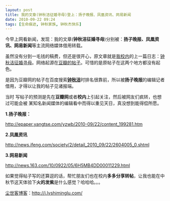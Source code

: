 ```yaml
---
layout: post
title: 我的文章(钟秋洁征婚寻母)登上：扬子晚报、凤凰资讯、网易新闻
date: 2010-09-22 09:24
tags: [生命痕迹, 钟秋家族, 钟秋杰快乐]
---
```

今早上网看新闻，发现：我的文章(<strong>钟秋洁征婚寻母</strong>)分别被：<strong>扬子晚报、凤凰资讯、网易新闻</strong>等主流网络媒体借用转载。

虽然没有分到一毛钱的稿费，但还是很开心，原文章就是<a href="http://blog.renren.com/blog/228563833/490390548" target="_blank">我校内</a>的上一篇日志：<a href="http://i.lvshiminglu.com/blog/557.html" target="_blank">钟秋洁征婚寻母</a>。网络起源在<a href="http://www.douban.com/group/topic/14230817/" target="_blank">豆瓣的帖子</a>。可惜的是原帖子在这两个地方都没有起色。

是因为豆瓣网的帖子在百度搜索<a href="http://i.lvshiminglu.com/blog/557.html" target="_blank"><strong>钟秋洁</strong></a>时排名很靠前，所以被<strong>扬子晚报</strong>的编辑记者借用，才得以让我的帖子见诸报端。

当时 写帖子的预测是先在<strong>豆瓣网</strong>或者<strong>校内</strong>上引起关注，然后被网友们疯转，也想过可能会被 某知名新闻媒体的编辑看中而得以重见天日，真没想到能得偿所愿。

<strong>1.扬子晚报：</strong>

<a href="http://epaper.yangtse.com/yzwb/2010-09/22/content_199281.htm" target="_blank">http://epaper.yangtse.com/yzwb/2010-09/22/content_199281.htm</a>

<strong>2.凤凰资讯</strong>

<a href="http://news.ifeng.com/society/2/detail_2010_09/22/2604005_0.shtml" target="_blank">http://news.ifeng.com/society/2/detail_2010_09/22/2604005_0.shtml</a>

<strong>3.网易新闻</strong>

<a href="http://news.163.com/10/0922/05/6H5MB4DD00011229.html" target="_blank">http://news.163.com/10/0922/05/6H5MB4DD00011229.html</a>

如果觉得帖子写的还算逗的话，帮忙朋友们也在校内<strong>多多分享转帖</strong>，让我也能在中 秋节这天体验下<strong>火的发紫</strong>是什么感觉？哈哈哈。。。

<a href="http://i.lvshiminglu.com/">尘世客博客</a>：<a href="http://i.lvshiminglu.com/">http://i.lvshiminglu.com/</a>

